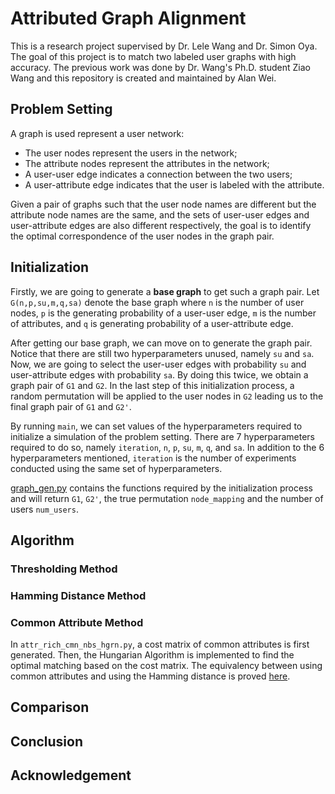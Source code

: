 # Attributed Graph Alignment
This is a research project supervised by Dr. Lele Wang and Dr. Simon Oya. 
The goal of this project is to match two labeled user graphs with high accuracy. 
The previous work was done by Dr. Wang's Ph.D. student Ziao Wang and this repository is created and maintained 
by Alan Wei. 

## Problem Setting
A graph is used represent a user network:

- The user nodes represent the users in the network;
- The attribute nodes represent the attributes in the network;
- A user-user edge indicates a connection between the two users;
- A user-attribute edge indicates that the user is labeled with the attribute.

Given a pair of graphs such that the user node names are different but the attribute node names are the same, and the 
sets of user-user edges and user-attribute edges are also different respectively, the goal is to identify the optimal 
correspondence of the user nodes in the graph pair.

## Initialization

Firstly, we are going to generate a **base graph** to get such a graph pair. Let `G(n,p,su,m,q,sa)` denote the base graph 
where `n` is the number of user nodes, `p` is the generating probability of a user-user edge, `m` is the number of 
attributes, and `q` is generating probability of a user-attribute edge. 

After getting our base graph, we can move on to generate the graph pair. Notice that there are still two hyperparameters
 unused, namely `su` and `sa`. Now, we are going to select the user-user edges with probability `su` and user-attribute 
edges with probability `sa`. By doing this twice, we obtain a graph pair of `G1` and `G2`. In the last step of this 
initialization process, a random permutation will be applied to the user nodes in `G2` leading us to the final graph 
pair of `G1` and `G2'`.

By running `main`, we can set values of the hyperparameters required to initialize a simulation of the problem 
setting. There are 7 hyperparameters required to do so, namely `iteration`, `n`, `p`, `su`, `m`, `q`, and `sa`. In 
addition to the 6 hyperparameters mentioned, `iteration` is the number of experiments conducted using the same set of 
hyperparameters.

[graph_gen.py](graph_gen.py) contains the functions required by the initialization process and will return `G1`, `G2'`, 
the true permutation `node_mapping` and the number of users `num_users`.

## Algorithm

### Thresholding Method

### Hamming Distance Method

### Common Attribute Method

In `attr_rich_cmn_nbs_hgrn.py`, a cost matrix of common attributes is first generated. Then, the Hungarian Algorithm is 
implemented to find the optimal matching based on the cost matrix. The equivalency between using common attributes and 
using the Hamming distance is proved [here](Proof-of-Equivalency.html).

## Comparison

## Conclusion

## Acknowledgement

